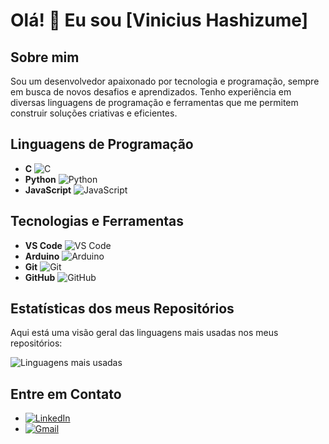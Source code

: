 # Olá! 👋 Eu sou [Vinicius Hashizume]

## Sobre mim
Sou um desenvolvedor apaixonado por tecnologia e programação, sempre em busca de novos desafios e aprendizados. Tenho experiência em diversas linguagens de programação e ferramentas que me permitem construir soluções criativas e eficientes.

## Linguagens de Programação
- **C** ![C](https://img.shields.io/badge/-C-A8B9CC?style=flat&logo=c&logoColor=white)
- **Python** ![Python](https://img.shields.io/badge/-Python-3776AB?style=flat&logo=python&logoColor=white)
- **JavaScript** ![JavaScript](https://img.shields.io/badge/-JavaScript-F7DF1E?style=flat&logo=javascript&logoColor=black)

## Tecnologias e Ferramentas
- **VS Code** ![VS Code](https://img.shields.io/badge/-VS%20Code-007ACC?style=flat&logo=visual-studio-code&logoColor=white)
- **Arduino** ![Arduino](https://img.shields.io/badge/-Arduino-00979D?style=flat&logo=arduino&logoColor=white)
- **Git** ![Git](https://img.shields.io/badge/-Git-F05032?style=flat&logo=git&logoColor=white)
- **GitHub** ![GitHub](https://img.shields.io/badge/-GitHub-181717?style=flat&logo=github&logoColor=white)

## Estatísticas dos meus Repositórios

Aqui está uma visão geral das linguagens mais usadas nos meus repositórios:

![Linguagens mais usadas](https://github-readme-stats.vercel.app/api/top-langs/?username=viniciushashizume&hide=html&langs_count=6&theme=radical)


## Entre em Contato
- [![LinkedIn](https://img.shields.io/badge/-LinkedIn-0077B5?style=flat&logo=linkedin&logoColor=white)](https://www.linkedin.com/in/seu-linkedin/)
- [![Gmail](https://img.shields.io/badge/-Gmail-D14836?style=flat&logo=gmail&logoColor=white)](mailto:seu-email@dominio.com)
